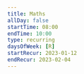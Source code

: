 ```yaml
---
title: Maths
allDay: false
startTime: 08:00
endTime: 10:00
type: recurring
daysOfWeek: [R]
startRecur: 2023-01-12
endRecur: 2023-02-04
---
```

